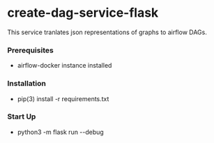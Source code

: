 # create-dag-service-flask
This service tranlates json representations of graphs to airflow DAGs.

### Prerequisites
- airflow-docker instance installed

### Installation
- pip(3) install -r requirements.txt

### Start Up
- python3 -m flask run --debug
